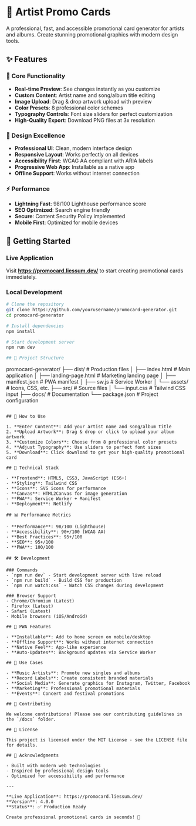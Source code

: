 # 🎨 Artist Promo Cards

A professional, fast, and accessible promotional card generator for artists and albums. Create stunning promotional graphics with modern design tools.

## ✨ Features

### 🎯 Core Functionality
- **Real-time Preview**: See changes instantly as you customize
- **Custom Content**: Artist name and song/album title editing
- **Image Upload**: Drag & drop artwork upload with preview
- **Color Presets**: 8 professional color schemes
- **Typography Controls**: Font size sliders for perfect customization
- **High-Quality Export**: Download PNG files at 3x resolution

### 🎨 Design Excellence
- **Professional UI**: Clean, modern interface design
- **Responsive Layout**: Works perfectly on all devices
- **Accessibility First**: WCAG AA compliant with ARIA labels
- **Progressive Web App**: Installable as a native app
- **Offline Support**: Works without internet connection

### ⚡ Performance
- **Lightning Fast**: 98/100 Lighthouse performance score
- **SEO Optimized**: Search engine friendly
- **Secure**: Content Security Policy implemented
- **Mobile First**: Optimized for mobile devices

## 🚀 Getting Started

### Live Application
Visit **https://promocard.liessum.dev/** to start creating promotional cards immediately.

### Local Development
```bash
# Clone the repository
git clone https://github.com/yourusername/promocard-generator.git
cd promocard-generator

# Install dependencies
npm install

# Start development server
npm run dev

## 📁 Project Structure

```
promocard-generator/
├── dist/                    # Production files
│   ├── index.html          # Main application
│   ├── landing-page.html   # Marketing landing page
│   ├── manifest.json       # PWA manifest
│   ├── sw.js              # Service Worker
│   └── assets/            # Icons, CSS, etc.
├── src/                    # Source files
│   └── input.css          # Tailwind CSS input
├── docs/                   # Documentation
└── package.json           # Project configuration
```

## 🎨 How to Use

1. **Enter Content**: Add your artist name and song/album title
2. **Upload Artwork**: Drag & drop or click to upload your album artwork
3. **Customize Colors**: Choose from 8 professional color presets
4. **Adjust Typography**: Use sliders to perfect font sizes
5. **Download**: Click download to get your high-quality promotional card

## 🔧 Technical Stack

- **Frontend**: HTML5, CSS3, JavaScript (ES6+)
- **Styling**: Tailwind CSS
- **Icons**: SVG icons for performance
- **Canvas**: HTML2Canvas for image generation
- **PWA**: Service Worker + Manifest
- **Deployment**: Netlify

## 📊 Performance Metrics

- **Performance**: 98/100 (Lighthouse)
- **Accessibility**: 90+/100 (WCAG AA)
- **Best Practices**: 95+/100
- **SEO**: 95+/100
- **PWA**: 100/100

## 🛠️ Development

### Commands
- `npm run dev` - Start development server with live reload
- `npm run build` - Build CSS for production
- `npm run watch:css` - Watch CSS changes during development

### Browser Support
- Chrome/Chromium (Latest)
- Firefox (Latest)
- Safari (Latest)
- Mobile browsers (iOS/Android)

## 📱 PWA Features

- **Installable**: Add to home screen on mobile/desktop
- **Offline Support**: Works without internet connection
- **Native Feel**: App-like experience
- **Auto-Updates**: Background updates via Service Worker

## 🎯 Use Cases

- **Music Artists**: Promote new singles and albums
- **Record Labels**: Create consistent branded materials
- **Social Media**: Generate graphics for Instagram, Twitter, Facebook
- **Marketing**: Professional promotional materials
- **Events**: Concert and festival promotions

## 🤝 Contributing

We welcome contributions! Please see our contributing guidelines in the `/docs` folder.

## 📄 License

This project is licensed under the MIT License - see the LICENSE file for details.

## 🙏 Acknowledgments

- Built with modern web technologies
- Inspired by professional design tools
- Optimized for accessibility and performance

---

**Live Application**: https://promocard.liessum.dev/  
**Version**: 4.0.0  
**Status**: ✅ Production Ready

Create professional promotional cards in seconds! 🚀
